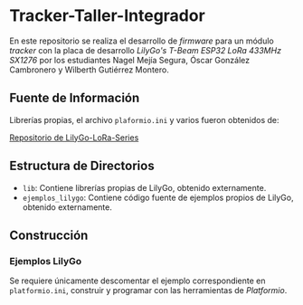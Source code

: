 # Tracker-Taller-Integrador
En este repositorio se realiza el desarrollo de *firmware* para un módulo *tracker* con la placa de desarrollo *LilyGo's T-Beam ESP32 LoRa 433MHz SX1276* por los estudiantes Nagel Mejía Segura, Óscar González Cambronero y Wilberth Gutiérrez Montero.

## Fuente de Información
Librerías propias, el archivo `plaformio.ini` y varios fueron obtenidos de:

[Repositorio de LilyGo-LoRa-Series](https://github.com/Xinyuan-LilyGO/LilyGo-LoRa-Series/tree/master)

## Estructura de Directorios

- `lib`: Contiene librerías propias de LilyGo, obtenido externamente.
- `ejemplos_lilygo`: Contiene código fuente de ejemplos propios de LilyGo, obtenido externamente.

## Construcción

### Ejemplos LilyGo

Se requiere únicamente descomentar el ejemplo correspondiente en `platformio.ini`, construir y programar con las herramientas de *Platformio*.